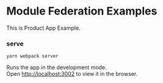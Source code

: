 # Module Federation Examples

This is Product App Example.

### serve

`yarn webpack server`

Runs the app in the development mode.\
Open [http://localhost:3002](http://localhost:3002) to view it in the browser.